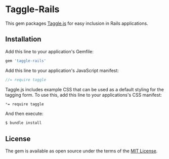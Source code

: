 # Taggle-Rails
This gem packages [Taggle.js](https://github.com/okcoker/taggle.js) for easy inclusion in Rails applications.

## Installation
Add this line to your application's Gemfile:

```ruby
gem 'taggle-rails'
```

Add this line to your application's JavaScript manifest:
```js
//= require taggle
```

Taggle.js includes example CSS that can be used as a default styling for the tagging form. To use this, add this line to your applications's CSS manifest:
```css
*= require taggle

```

And then execute:
```bash
$ bundle install
```

## License
The gem is available as open source under the terms of the [MIT License](http://opensource.org/licenses/MIT).
